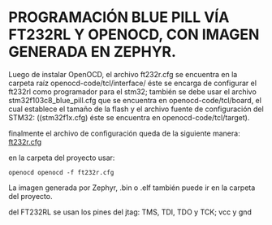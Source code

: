 # PROGRAMACIÓN BLUE PILL VÍA FT232RL Y OPENOCD, CON IMAGEN GENERADA EN ZEPHYR.

Luego de instalar OpenOCD, el archivo  ft232r.cfg se encuentra en la carpeta raíz openocd-code/tcl/interface/
éste se encarga de configurar el ft232rl como programador para el stm32; también se debe usar el archivo stm32f103c8_blue_pill.cfg que se encuentra en  openocd-code/tcl/board, el cual establece el tamaño de la flash y el archivo fuente de configuración del STM32: ((stm32f1x.cfg) éste se encuentra en openocd-code/tcl/target).

finalmente el archivo de configuración queda de la siguiente manera:
[ft232r.cfg](ft232r.cfg)

en la carpeta del proyecto usar:   
          
    openocd openocd -f ft232r.cfg
    
La imagen generada por Zephyr, .bin o .elf también puede ir en la carpeta del proyecto.

del FT232RL se usan los pines del jtag: TMS, TDI, TDO y TCK; vcc y gnd 


